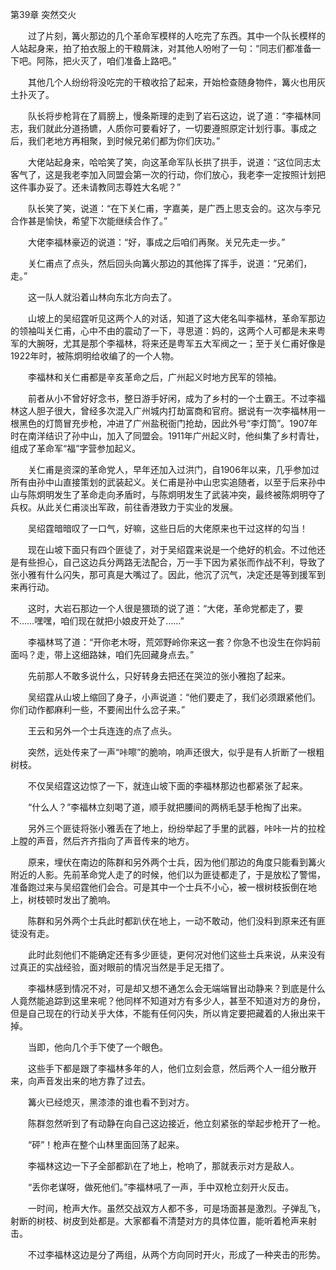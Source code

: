 第39章 突然交火

　　过了片刻，篝火那边的几个革命军模样的人吃完了东西。其中一个队长模样的人站起身来，拍了拍衣服上的干粮屑沫，对其他人吩咐了一句：“同志们都准备一下吧。阿陈，把火灭了，咱们准备上路吧。”

　　其他几个人纷纷将没吃完的干粮收拾了起来，开始检查随身物件，篝火也用灰土扑灭了。

　　队长将步枪背在了肩膀上，慢条斯理的走到了岩石这边，说了道：“李福林同志，我们就此分道扬镳，人质你可要看好了，一切要遵照原定计划行事。事成之后，我们老地方再相聚，到时候兄弟们都为你们庆功。”

　　大佬站起身来，哈哈笑了笑，向这革命军队长拱了拱手，说道：“这位同志太客气了，这是我老李加入同盟会第一次的行动，你们放心，我老李一定按照计划把这件事办妥了。还未请教同志尊姓大名呢？”

　　队长笑了笑，说道：“在下关仁甫，字嘉美，是广西上思支会的。这次与李兄合作甚是愉快，希望下次能继续合作了。”

　　大佬李福林豪迈的说道：“好，事成之后咱们再聚。关兄先走一步。”

　　关仁甫点了点头，然后回头向篝火那边的其他挥了挥手，说道：“兄弟们，走。”

　　这一队人就沿着山林向东北方向去了。

　　山坡上的吴绍霆听见这两个人的对话，知道了这大佬名叫李福林，革命军那边的领袖叫关仁甫，心中不由的震动了一下，寻思道：妈的，这两个人可都是未来粤军的大腕呀，尤其是那个李福林，将来还是粤军五大军阀之一；至于关仁甫好像是1922年时，被陈炯明给收编了的一个人物。

　　李福林和关仁甫都是辛亥革命之后，广州起义时地方民军的领袖。

　　前者从小不曾好好念书，整日游手好闲，成为了乡村的一个土霸王。不过李福林这人胆子很大，曾经多次混入广州城内打劫富商和官府。据说有一次李福林用一根黑色的灯筒冒充步枪，冲进了广州盐税衙门抢劫，因此外号“李灯筒”。1907年时在南洋结识了孙中山，加入了同盟会。1911年广州起义时，他纠集了乡村青壮，组成了革命军“福”字营参加起义。

　　关仁甫是资深的革命党人，早年还加入过洪门，自1906年以来，几乎参加过所有由孙中山直接策划的武装起义。关仁甫是孙中山忠实追随者，以至于后来孙中山与陈炯明发生了革命走向矛盾时，与陈炯明发生了武装冲突，最终被陈炯明夺了兵权。从此关仁甫淡出军政，前往香港致力于实业的发展。

　　吴绍霆暗暗叹了一口气，好嘛，这些日后的大佬原来也干过这样的勾当！

　　现在山坡下面只有四个匪徒了，对于吴绍霆来说是一个绝好的机会。不过他还是有些担心，自己这边兵分两路无法配合，万一手下因为紧张而作战不利，导致了张小雅有什么闪失，那可真是大嘴过了。因此，他沉了沉气，决定还是等到援军到来再行动。

　　这时，大岩石那边一个人很是猥琐的说了道：“大佬，革命党都走了，要不……嘿嘿，咱们现在就把小娘皮开处了……”

　　李福林骂了道：“开你老木呀，荒郊野岭你来这一套？你急不也没生在你妈前面吗？走，带上这细路妹，咱们先回藏身点去。”

　　先前那人不敢多说什么，只好转身去把还在哭泣的张小雅抱了起来。

　　吴绍霆从山坡上缩回了身子，小声说道：“他们要走了，我们必须跟紧他们。你们动作都麻利一些，不要闹出什么岔子来。”

　　王云和另外一个士兵连连的点了点头。

　　突然，远处传来了一声“咔嚓”的脆响，响声还很大，似乎是有人折断了一根粗树枝。

　　不仅吴绍霆这边惊了一下，就连山坡下面的李福林那边也都紧张了起来。

　　“什么人？”李福林立刻喝了道，顺手就把腰间的两柄毛瑟手枪掏了出来。

　　另外三个匪徒将张小雅丢在了地上，纷纷举起了手里的武器，咔咔一片的拉栓上膛的声音，然后齐齐指向了声音传来的地方。

　　原来，埋伏在南边的陈群和另外两个士兵，因为他们那边的角度只能看到篝火附近的人影。先前革命党人走了的时候，他们以为匪徒都走了，于是放松了警惕，准备跑过来与吴绍霆他们会合。可是其中一个士兵不小心，被一根树枝扳倒在地上，树枝顿时发出了脆响。

　　陈群和另外两个士兵此时都趴伏在地上，一动不敢动，他们没料到原来还有匪徒没有走。

　　此时此刻他们不能确定还有多少匪徒，更何况对他们这些土兵来说，从来没有过真正的实战经验，面对眼前的情况当然是手足无措了。

　　李福林感到情况不对，可是却又想不通怎么会无端端冒出动静来？到底是什么人竟然能追踪到这里来呢？他同样不知道对方有多少人，甚至不知道对方的身份，但是自己现在的行动关乎大体，不能有任何闪失，所以肯定要把藏着的人揪出来干掉。

　　当即，他向几个手下使了一个眼色。

　　这些手下都是跟了李福林多年的人，他们立刻会意，然后两个人一组分散开来，向声音发出来的地方靠了过去。

　　篝火已经熄灭，黑漆漆的谁也看不到对方。

　　陈群忽然听到了有动静在向自己这边接近，他立刻紧张的举起步枪开了一枪。

　　“砰”！枪声在整个山林里面回荡了起来。

　　李福林这边一下子全部都趴在了地上，枪响了，那就表示对方是敌人。

　　“丢你老谋呀，做死他们。”李福林吼了一声，手中双枪立刻开火反击。

　　一时间，枪声大作。虽然交战双方人都不多，可是场面甚是激烈。子弹乱飞，射断的树枝、树皮到处都是。大家都看不清楚对方的具体位置，能听着枪声来射击。

　　不过李福林这边是分了两组，从两个方向同时开火，形成了一种夹击的形势。
